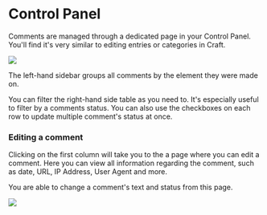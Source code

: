 # Control Panel

Comments are managed through a dedicated page in your Control Panel. You'll find it's very similar to editing entries or categories in Craft.

![](https://raw.githubusercontent.com/engram-design/Comments/master/screenshots/main.png)

The left-hand sidebar groups all comments by the element they were made on.

You can filter the right-hand side table as you need to. It's especially useful to filter by a comments status. You can also use the checkboxes on each row to update multiple comment's status at once.

### Editing a comment

Clicking on the first column will take you to the a page where you can edit a comment. Here you can view all information regarding the comment, such as date, URL, IP Address, User Agent and more.

You are able to change a comment's text and status from this page.

![](https://raw.githubusercontent.com/engram-design/Comments/master/screenshots/edit.png)